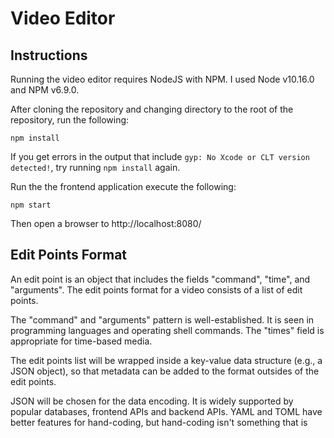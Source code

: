 # Video Editor

## Instructions

Running the video editor requires NodeJS with NPM. I used Node v10.16.0 and NPM v6.9.0.

After cloning the repository and changing directory to the root of the
repository, run the following:

```
npm install
```

If you get errors in the output that include `gyp: No Xcode or CLT version detected!`, try running
`npm install` again.

Run the the frontend application execute the following:

```
npm start
```

Then open a browser to http://localhost:8080/

## Edit Points Format

An edit point is an object that includes the fields "command", "time", and "arguments".
The edit points format for a video consists of a list of edit points.

The "command" and "arguments" pattern is well-established. It is seen in programming languages
and operating shell commands. The "times" field is appropriate for time-based media.

The edit points list will be wrapped inside a key-value data structure (e.g., a JSON object), so that
metadata can be added to the format outsides of the edit points.

JSON will be chosen for the data encoding. It is widely supported by popular databases, frontend
APIs and backend APIs. YAML and TOML have better features for hand-coding,
but hand-coding isn't something that is
needed in this architecture. JSON can be hand-coded too. BSON is used to solve data exchange
problems, specifically throughput and latency concerns. It's downsides are lack of readability
and lack of tooling support. Its performance characterists are not needed for this architecture.
None of the formats I'm familiar with have beneficial features for this architecture.

Example edit points payload:

```json
{
  "edits": [
    {
      "command": "scale",
      "times": { "start": "00:10:00.000", "end": "00:11:10.000" },
      "arguments": { "amount": 150 }
    },
    {
      "command": "cut",
      "times": { "start": "00:12:00.000", "end": "00:12:30.000" },
      "arguments": {}
    }
  ]
}
```

## Omissions

UX details such as:

- The left and ride sides of the edit point bars don't line up with the video's playhead. It's off by a pixel or two.
- It would be nicer if when adjusting the start time of an edit, that the video playhead also changed with it.
- When dragging the edit point start or end times, the draggable element becomes cloned, and one of the clones moves independently.
  It would be better if there was no cloning and the movement was constrained to a horizontal axis.
- The instructions called for creating an edit point when clicking on the timeline. I opted instead to adjust the video
  playhead to the point that was clicked. Having an edit point be created seemed like it might get annoying
  for the use case where the user just wants to find a specific spot in the video. So instead, if the user wants to
  create an edit point, they can click a "plus" icon next to the playhead. It requires two clicks instead of one.

I chose React because I'm familiar with it. I started by using no framework, but then ran into problems managing
event handlers. Eventually, Typescript was introduced to help manage evolving changes in the data types being passed
between components.

## What I Learned

I'd never built software that worked with videos before, so that was new. I had built an image editor using
similar technologies. That experience proved to be helpful.

## Decisions

The 145 second value required for the timeline bar was a bit of a problem. It wasn't clear whether that value was chosen to keep the assignment
simple, or if it was supposed to be a product requirement. I assumed the latter, becuase the value didn't make the assignment more simple.
The video I tested with was less than 145 seconds, so the active area was much narrower than the bar itself.
The result was a little awkward.

## Additional Thoughts

I was told to work only on either the frontend task or the backend task, and that I should choose the task that I have less experience with.
That's why I chose the frontend task.

The assignment took a very long time to complete for a code evaluation. I could have spent less time on it, but I wouldn't have been satisfied
with the result. I shot for a solution that got 80% of the way to a finished product (minus actually applying the edits the video).
Anything less in front of a real customer would have been uncomfortable.

